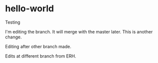 # hello-world
Testing

I'm editing the branch. It will merge with the master later. This is another change.

Editing after other branch made.

Edits at different branch from ERH.
